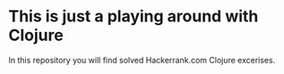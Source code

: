 This is just a playing around with Clojure
==========================================

In this repository you will find solved Hackerrank.com Clojure excerises.
